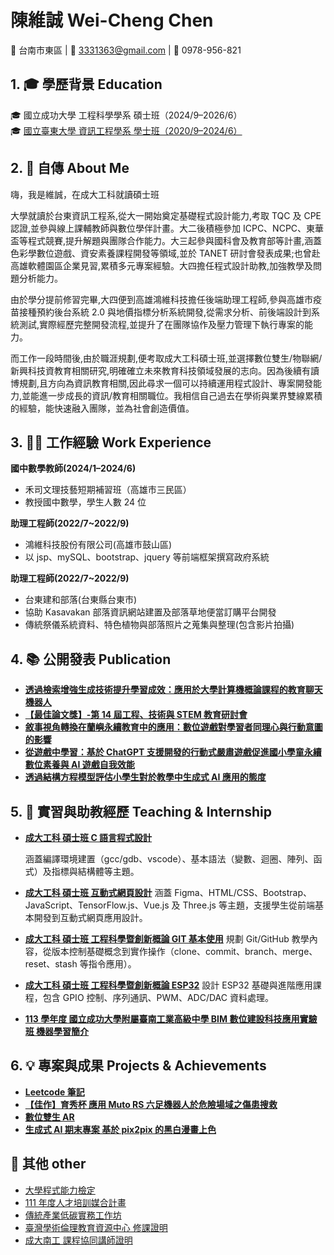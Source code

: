 # 陳維誠 Wei-Cheng Chen

📍 台南市東區 | 📧 3331363@gmail.com | 📱 0978-956-821

## 1. 🎓 學歷背景 Education

🎓 國立成功大學 工程科學學系 碩士班（2024/9–2026/6）  
🎓 [國立臺東大學 資訊工程學系 學士班（2020/9–2024/6）](./學士畢業資料/畢業證書.pdf)

## 2. 📝 自傳 About Me

嗨，我是維誠，在成⼤⼯科就讀碩士班

大學就讀於台東資訊工程系,從大一開始奠定基礎程式設計能力,考取 TQC 及 CPE 認證,並參與線上課輔教師與數位學伴計畫。大二後積極參加 ICPC、NCPC、東華盃等程式競賽,提升解題與團隊合作能力。大三起參與國科會及教育部等計畫,涵蓋色彩學數位遊戲、資安素養課程開發等領域,並於 TANET 研討會發表成果;也曾赴高雄軟體園區企業見習,累積多元專案經驗。大四擔任程式設計助教,加強教學及問題分析能力。

由於學分提前修習完畢,大四便到高雄鴻維科技擔任後端助理工程師,參與高雄市疫苗接種預約後台系統 2.0 與地價指標分析系統開發,從需求分析、前後端設計到系統測試,實際經歷完整開發流程,並提升了在團隊協作及壓力管理下執行專案的能力。

而工作一段時間後,由於職涯規劃,便考取成大工科碩士班,並選擇數位雙生/物聯網/新興科技資教育相關研究,明確確立未來教育科技領域發展的志向。因為後續有讀博規劃,且方向為資訊教育相關,因此尋求一個可以持續運用程式設計、專案開發能力,並能進一步成長的資訊/教育相關職位。我相信自己過去在學術與業界雙線累積的經驗，能快速融入團隊，並為社會創造價值。

## 3. 🧑‍💼 工作經驗 Work Experience

**國中數學教師(2024/1–2024/6)**

-   禾司文理技藝短期補習班（高雄市三民區）
-   教授國中數學，學生人數 24 位

**助理工程師(2022/7~2022/9)**

-   鴻維科技股份有限公司(高雄市鼓山區)
-   以 jsp、mySQL、bootstrap、jquery 等前端框架撰寫政府系統

**助理工程師(2022/7~2022/9)**

-   台東建和部落(台東縣台東市)
-   協助 Kasavakan 部落資訊網站建置及部落草地便當訂購平台開發
-   傳統祭儀系統資料、特色植物與部落照片之蒐集與整理(包含影片拍攝)

## 4. 📚 公開發表 Publication

<!-- -   **[2023 國科會 運用人工智慧與擴增實境技術提升小學生 STEAM 能力與學習動機之研究：以繪圖色彩認知為例](./AR色彩眼鏡/README.md)** -->

-   **[透過檢索增強生成技術提升學習成效：應用於大學計算機概論課程的教育聊天機器人](./RAG聊天機器人/README.md)**
-   **[【最佳論文獎】-第 14 屆工程、技術與 STEM 教育研討會 ](./STEM天文教育/README.md)**
-   **[敘事視角轉換在蘭嶼永續教育中的應用：數位遊戲對學習者同理心與行動意圖的影響](./阿虎的心願/README.md)**
-   **[從遊戲中學習：基於 ChatGPT 支援開發的行動式嚴肅遊戲促進國小學童永續數位素養與 AI 遊戲自我效能](./資安遊戲/README.md)**
-   **[透過結構方程模型評估小學生對於教學中生成式 AI 應用的態度](./國小線性回歸/README.md)**

## 5. 🧪 實習與助教經歷 Teaching & Internship

-   **[成大工科 碩士班 C 語言程式設計](https://github.com/kcwc1029/blog-c-cpp)**

    涵蓋編譯環境建置（gcc/gdb、vscode）、基本語法（變數、迴圈、陣列、函式）及指標與結構體等主題。

-   **[成大工科 碩士班 互動式網頁設計](https://github.com/kcwc1029/blog-web)**
    涵蓋 Figma、HTML/CSS、Bootstrap、JavaScript、TensorFlow.js、Vue.js 及 Three.js 等主題，支援學生從前端基本開發到互動式網頁應用設計。

-   **[成大工科 碩士班 工程科學暨創新概論 GIT 基本使用](https://github.com/kcwc1029/blog-git)**
    規劃 Git/GitHub 教學內容，從版本控制基礎概念到實作操作（clone、commit、branch、merge、reset、stash 等指令應用）。
-   **[成大工科 碩士班 工程科學暨創新概論 ESP32](https://github.com/kcwc1029/blog-esp32)**
    設計 ESP32 基礎與進階應用課程，包含 GPIO 控制、序列通訊、PWM、ADC/DAC 資料處理。

-   **[113 學年度 國立成功大學附屬臺南工業高級中學 BIM 數位建設科技應用實驗班 機器學習簡介](./南工機器學習簡介/機器學習&LLM&RAG.pdf)**

## 6. 💡 專案與成果 Projects & Achievements

-   **[Leetcode 筆記](./Leetcode筆記/README.md)**
-   **[【佳作】育秀杯 應用 Muto RS 六足機器人於危險場域之傷患搜救](./育秀杯六足機器人/README.md)**
-   **[數位雙生 AR](./數位雙生AR/【數位雙生AR】demo%202.1.0.pptx)**
-   **[生成式 AI 期末專案 基於 pix2pix 的黑白漫畫上色](./生成式AI%20基於pix2pix的黑白漫畫上色/生成式AI%20基於pix2pix的黑白漫畫上色.pdf)**

## 🧩 其他 other

-   [大學程式能力檢定](./CPE/CPE.png)
-   [111 年度人才培訓媒合計畫](./人才培訓媒合計畫服務證明/中衛發展中心服務證明.jpg)
-   [傳統產業低碳實務工作坊](./低碳實務工作坊/低碳實務工作坊_證書.pdf)
-   [臺灣學術倫理教育資源中心 修課證明](./倫理修課證明/臺灣學術倫理教育資源中心%20修課證明.pdf)
-   [成大南工 課程協同講師證明](./南工機器學習簡介/成大南工課程協同講師證明.pdf)

<!-- ## 筆記 -->

<!-- -   [作業系統](./作業系統/README.md) -->
